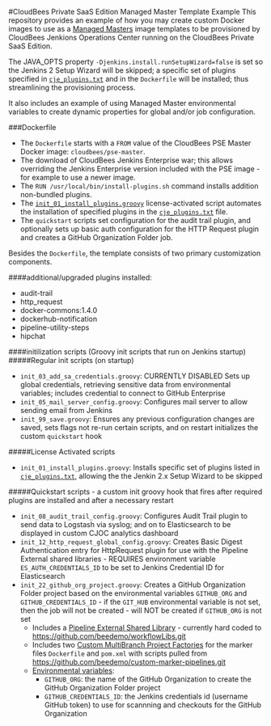 #CloudBees Private SaaS Edition Managed Master Template Example
This repository provides an example of how you may create custom Docker images to use as a [Managed Masters](https://go.cloudbees.com/docs/cloudbees-documentation/pse-admin-guide/master-provisioning.html#master-provisioning_master-provisioning) image templates to be provisioned by CloudBees Jenkions Operations Center running on the CloudBees Private SaaS Edition. 

The JAVA_OPTS property `-Djenkins.install.runSetupWizard=false` is set so the Jenkins 2 Setup Wizard will be skipped; a specific set of plugins specified in [`cje_plugins.txt`](license-activated/cje_plugins.txt) and in the `Dockerfile` will be installed; thus streamlining the provisioning process.

It also includes an example of using Managed Master environmental variables to create dynamic properties for global and/or job configuration.

###Dockerfile
- The `Dockerfile` starts with a `FROM` value of the CloudBees PSE Master Docker image: `cloudbees/pse-master`. 
- The download of CloudBees Jenkins Enterprise war; this allows overriding the Jenkins Enterprise version included with the PSE image - for example to use a newer image.
- The `RUN /usr/local/bin/install-plugins.sh` command installs addition non-bundled plugins.
- The [`init_01_install_plugins.groovy`](license-activated/init_01_install_plugins.groovy) license-activated script automates the installation of specified plugins in the [`cje_plugins.txt`](license-activated/cje_plugins.txt) file.
- The `quickstart` scripts set configuration for the audit trail plugin, and optionally sets up basic auth configuration for the HTTP Request plugin and creates a GitHub Organization Folder job.

Besides the `Dockerfile`, the template consists of two primary customization components.

####additional/upgraded plugins installed:
- audit-trail
- http_request
- docker-commons:1.4.0
- dockerhub-notification
- pipeline-utility-steps
- hipchat 

####initilization scripts (Groovy init scripts that run on Jenkins startup)
#####Regular init scripts (on startup)
- `init_03_add_sa_credentials.groovy`: CURRENTLY DISABLED Sets up global credentials, retrieving sensitive data from environmental variables; includes credential to connect to GitHub Enterprise
- `init_05_mail_server_config.groovy`: Configures mail server to allow sending email from Jenkins
- `init_99_save.groovy`: Ensures any previous configuration changes are saved, sets flags not re-run certain scripts, and on restart initializes the custom `quickstart` hook

#####License Activated scripts
- `init_01_install_plugins.groovy`: Installs specific set of plugins listed in [`cje_plugins.txt`](license-activated/cje_plugins.txt), allowing the the Jenkin 2.x Setup Wizard to be skipped

#####Quickstart scripts - a custom init groovy hook that fires after required plugins are installed and after a necessary restart
- `init_08_audit_trail_config.groovy`: Configures Audit Trail plugin to send data to Logstash via syslog; and on to Elasticsearch to be displayed in custom CJOC analytics dashboard
- `init_12_http_request_global_config.groovy`: Creates Basic Digest Authentication entry for HttpRequest plugin for use with the Pipeline External shared libraries - REQUIRES environment variable `ES_AUTH_CREDENTIALS_ID` to be set to Jenkins Credential ID for Elasticsearch
- `init_22_github_org_project.groovy`: Creates a GitHub Organization Folder project based on the environmental variables `GITHUB_ORG` and `GITHUB_CREDENTIALS_ID` - if the `GIT_HUB` environmental variable is not set, then the job will not be created - will NOT be created if `GITHUB_ORG` is not set
  - Includes a [Pipeline External Shared Library](https://github.com/jenkinsci/workflow-cps-global-lib-plugin#defining-external-libraries) - currently hard coded to https://github.com/beedemo/workflowLibs.git
  - Includes two [Custom MultiBranch Project Factories](https://go.cloudbees.com/docs/cloudbees-documentation/cje-user-guide/chapter-workflow.html#chapter-workflow_pipeline-custom-factories) for the marker files `Dockerfile` and `pom.xml` with scripts pulled from https://github.com/beedemo/custom-marker-pipelines.git
  - [Environmental variables](#github-org-env-variables):
    - `GITHUB_ORG`: the name of the GitHub Organization to create the GitHub Organization Folder project
    - `GITHUB_CREDENTIALS_ID`: the Jenkins credentials id (username GitHub token) to use for scannning and checkouts for the GitHub Organization
